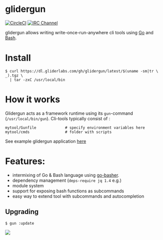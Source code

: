 # glidergun

[![CircleCI](https://img.shields.io/circleci/project/gliderlabs/glidergun/release.svg)](https://circleci.com/gh/gliderlabs/glidergun)
[![IRC Channel](https://img.shields.io/badge/irc-%23gliderlabs-blue.svg)](https://kiwiirc.com/client/irc.freenode.net/#gliderlabs)

glidergun allows writing write-once-run-anywhere cli tools using  [Go](https://golang.org) and [Bash](http://tldp.org/HOWTO/Bash-Prog-Intro-HOWTO.html).

# Install

    $ curl https://dl.gliderlabs.com/gh/glidergun/latest/$(uname -sm|tr \  _).tgz \
      | tar -zxC /usr/local/bin


# How it works 

Glidergun acts as a framework runtime using its `gun`-command (`/usr/local/bin/gun`).
Cli-tools typically consist of :

    mytool/Gunfile             # specify environment variables here
    mytool/cmds                # folder with scripts
   
See example glidergun application [here](https://github.com/lalyos/glidergun-test)

# Features:

* intermixing of Go & Bash language using [go-basher](https://github.com/progrium/go-basher). 
* dependency management (`deps-require jq 1.4` e.g.)
* module system
* support for exposing bash functions as subcommands
* easy way to extend tool with subcommands and autocompletion

## Upgrading

	$ gun :update

<img src="https://ga-beacon.appspot.com/UA-58928488-2/glidergun/readme?pixel" />
